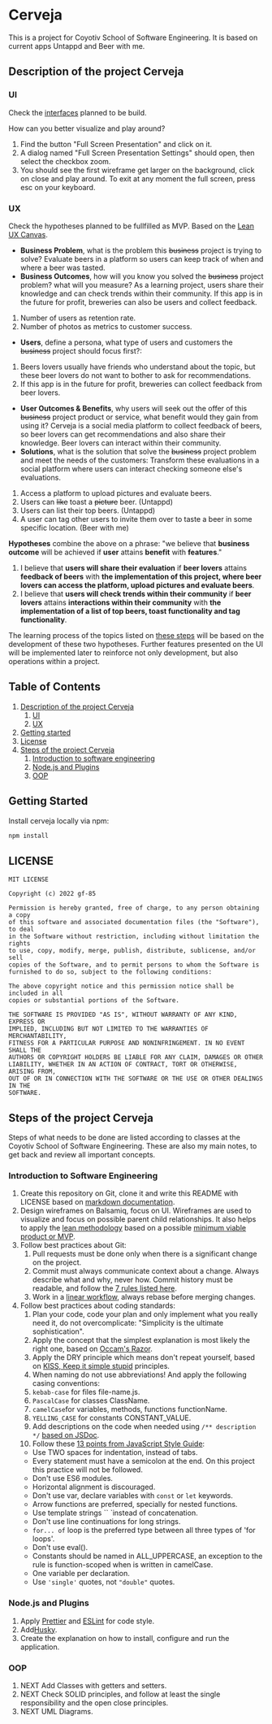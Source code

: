 # Cerveja

This is a project for Coyotiv School of Software Engineering.
It is based on current apps Untappd and Beer with me.

## Description of the project Cerveja

### UI

Check the [interfaces](https://balsamiq.cloud/syhk4l0/pkg14vw/rC1BD) planned to be build.

How can you better visualize and play around?

1. Find the button "Full Screen Presentation" and click on it.
1. A dialog named "Full Screen Presentation Settings" should open, then select the checkbox zoom.
1. You should see the first wireframe get larger on the background, click on close and play around.
   To exit at any moment the full screen, press esc on your keyboard.

### UX

Check the hypotheses planned to be fullfilled as MVP. Based on the [Lean UX Canvas](https://jeffgothelf.com/blog/leanuxcanvas-v2/).

- **Business Problem**, what is the problem this ~~business~~ project is trying to solve?
  Evaluate beers in a platform so users can keep track of when and where a beer was tasted.
- **Business Outcomes**, how will you know you solved the ~~business~~ project problem? what will you measure?
  As a learning project, users share their knowledge and can check trends within their community. If this app is in the future for profit, breweries can also be users and collect feedback.

1. Number of users as retention rate.
1. Number of photos as metrics to customer success.

- **Users**, define a persona, what type of users and customers the ~~business~~ project should focus first?:

1.  Beers lovers usually have friends who understand about the topic, but these beer lovers do not want to bother to ask for recommendations.
1.  If this app is in the future for profit, breweries can collect feedback from beer lovers.

- **User Outcomes & Benefits**, why users will seek out the offer of this ~~business~~ project product or service, what benefit would they gain from using it?
  Cerveja is a social media platform to collect feedback of beers, so beer lovers can get recommendations and also share their knowledge. Beer lovers can interact within their community.
- **Solutions**, what is the solution that solve the ~~business~~ project problem and meet the needs of the customers:
  Transform these evaluations in a social platform where users can interact checking someone else's evaluations.

1.  Access a platform to upload pictures and evaluate beers.
1.  Users can ~~like~~ toast a ~~picture~~ beer. (Untappd)
1.  Users can list their top beers. (Untappd)
1.  A user can tag other users to invite them over to taste a beer in some specific location. (Beer with me)

**Hypotheses** combine the above on a phrase: "we believe that **business outcome** will be achieved if **user** attains **benefit** with **features**."

1. I believe that **users will share their evaluation** if **beer lovers** attains **feedback of beers** with **the implementation of this project, where beer lovers can access the platform, upload pictures and evaluate beers**.
1. I believe that **users will check trends within their community** if **beer lovers** attains **interactions within their community** with **the implementation of a list of top beers, toast functionality and tag functionality**.

The learning process of the topics listed on [these steps](#steps-of-the-project-cerveja) will be based on the development of these two hypotheses. Further features presented on the UI will be implemented later to reinforce not only development, but also operations within a project.

## Table of Contents
1. [Description of the project Cerveja](#description-of-the-project-cerveja)
   1. [UI](#ui)
   1. [UX](#ux)
1. [Getting started](#getting-started)
1. [License](#license)
1. [Steps of the project Cerveja](#steps-of-the-project-cerveja)
   1. [Introduction to software engineering](#introduction-to-software-engineering)
   1. [Node.js and Plugins](#nodejs-and-plugins)
   1. [OOP](#oop)

## Getting Started

Install cerveja locally via npm:

```bash
npm install
```

## LICENSE

```
MIT LICENSE

Copyright (c) 2022 gf-85

Permission is hereby granted, free of charge, to any person obtaining a copy
of this software and associated documentation files (the "Software"), to deal
in the Software without restriction, including without limitation the rights
to use, copy, modify, merge, publish, distribute, sublicense, and/or sell
copies of the Software, and to permit persons to whom the Software is
furnished to do so, subject to the following conditions:

The above copyright notice and this permission notice shall be included in all
copies or substantial portions of the Software.

THE SOFTWARE IS PROVIDED "AS IS", WITHOUT WARRANTY OF ANY KIND, EXPRESS OR
IMPLIED, INCLUDING BUT NOT LIMITED TO THE WARRANTIES OF MERCHANTABILITY,
FITNESS FOR A PARTICULAR PURPOSE AND NONINFRINGEMENT. IN NO EVENT SHALL THE
AUTHORS OR COPYRIGHT HOLDERS BE LIABLE FOR ANY CLAIM, DAMAGES OR OTHER
LIABILITY, WHETHER IN AN ACTION OF CONTRACT, TORT OR OTHERWISE, ARISING FROM,
OUT OF OR IN CONNECTION WITH THE SOFTWARE OR THE USE OR OTHER DEALINGS IN THE
SOFTWARE.
```

## Steps of the project Cerveja

Steps of what needs to be done are listed according to classes at the Coyotiv School of Software Engineering.
These are also my main notes, to get back and review all important concepts.

### Introduction to Software Engineering

1. Create this repository on Git, clone it and write this README with LICENSE based on [markdown documentation](https://www.markdownguide.org/).
1. Design wireframes on Balsamiq, focus on UI. Wireframes are used to visualize and focus on possible parent child relationships. It also helps to apply the [lean methodology](https://theleanstartup.com/) based on a possible [minimum viable product or MVP](https://blog.crisp.se/2016/01/25/henrikkniberg/making-sense-of-mvp).
1. Follow best practices about Git:
   1. Pull requests must be done only when there is a significant change on the project.
   1. Commit must always communicate context about a change. Always describe what and why, never how. Commit history must be readable, and follow the [7 rules listed here](https://cbea.ms/git-commit/).
   1. Work in a [linear workflow](https://arm.ag/how-to-manage-git-workflow-and-stay-sane-e32405e9dbf0), always rebase before merging changes.
1. Follow best practices about coding standards:
   1. Plan your code, code your plan and only implement what you really need it, do not overcomplicate: "Simplicity is the ultimate sophistication".
   1. Apply the concept that the simplest explanation is most likely the right one, based on [Occam's Razor](https://en.wikipedia.org/wiki/Occam%27s_razor).
   1. Apply the DRY principle which means don't repeat yourself, based on [KISS, Keep it simple stupid](https://en.wikipedia.org/wiki/KISS_principle#In_software_development) principles.
   1. When naming do not use abbreviations! And apply the following casing conventions:
   1. `kebab-case` for files file-name.js.
   1. `PascalCase` for classes ClassName.
   1. `camelCase`for variables, methods, functions functionName.
   1. `YELLING_CASE` for constants CONSTANT_VALUE.
   1. Add descriptions on the code when needed using `/** description */` [based on JSDoc](standardjs@com).
   1. Follow these [13 points from JavaScript Style Guide](https://www.freecodecamp.org/news/google-publishes-a-javascript-style-guide-here-are-some-key-lessons-1810b8ad050b/):
     * Use TWO spaces for indentation, instead of tabs.
     * Every statement must have a semicolon at the end. On this project this practice will not be followed.
     * Don't use ES6 modules.
     * Horizontal alignment is discouraged.
     * Don't use var, declare variables with `const` or `let` keywords.
     * Arrow functions are preferred, specially for nested functions.
     * Use template strings `` `instead of concatenation.
     * Don't use line continuations for long strings.
     * `for... of` loop is the preferred type between all three types of 'for loops'.
     * Don't use eval().
     * Constants should be named in ALL_UPPERCASE, an exception to the rule is function-scoped when is written in camelCase.
     * One variable per declaration.
     * Use `'single'` quotes, not `"double"` quotes.

### Node.js and Plugins

1. Apply [Prettier](https://prettier.io/docs/en/configuration.html) and [ESLint](https://eslint.org/docs/latest/use/configure/) for code style.
1. Add[Husky](https://www.npmjs.com/package/husky).
1. Create the explanation on how to install, configure and run the application.

### OOP

1. NEXT Add Classes with getters and setters.
1. NEXT Check SOLID principles, and follow at least the single responsibility and the open close principles.
1. NEXT UML Diagrams.
